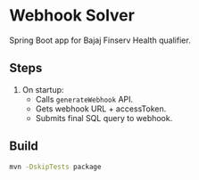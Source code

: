 # Webhook Solver

Spring Boot app for Bajaj Finserv Health qualifier.

## Steps
1. On startup:
   - Calls `generateWebhook` API.
   - Gets webhook URL + accessToken.
   - Submits final SQL query to webhook.

## Build
```bash
mvn -DskipTests package
